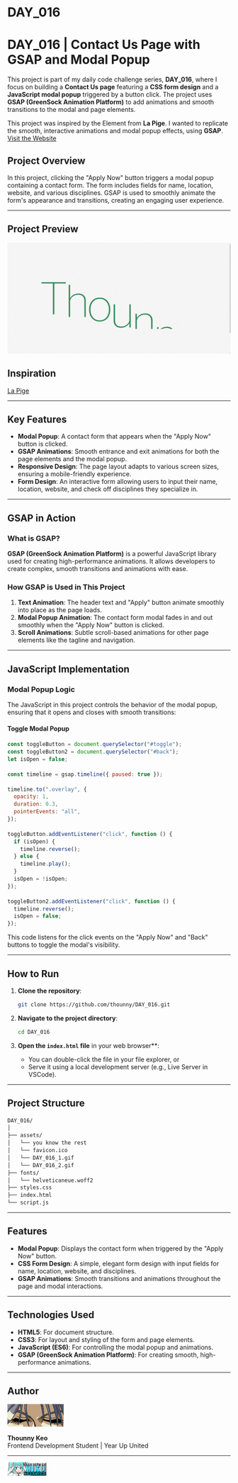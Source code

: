 # DAY_016

# DAY_016 | Contact Us Page with GSAP and Modal Popup

This project is part of my daily code challenge series, **DAY_016**, where I focus on building a **Contact Us page** featuring a **CSS form design** and a **JavaScript modal popup** triggered by a button click. The project uses **GSAP (GreenSock Animation Platform)** to add animations and smooth transitions to the modal and page elements.

This project was inspired by the Element from **La Pige**. I wanted to replicate the smooth, interactive animations and modal popup effects, using **GSAP**. [Visit the Website](https://la-pige.com/)

## Project Overview

In this project, clicking the "Apply Now" button triggers a modal popup containing a contact form. The form includes fields for name, location, website, and various disciplines. GSAP is used to smoothly animate the form's appearance and transitions, creating an engaging user experience.

---

## Project Preview

![DAY_016 Preview](./assets/DAY_016_1.gif)

## Inspiration

[La Pige](./assets/DAY_016_2.gif)

---

## Key Features

- **Modal Popup**: A contact form that appears when the "Apply Now" button is clicked.
- **GSAP Animations**: Smooth entrance and exit animations for both the page elements and the modal popup.
- **Responsive Design**: The page layout adapts to various screen sizes, ensuring a mobile-friendly experience.
- **Form Design**: An interactive form allowing users to input their name, location, website, and check off disciplines they specialize in.

---

## GSAP in Action

### What is GSAP?

**GSAP (GreenSock Animation Platform)** is a powerful JavaScript library used for creating high-performance animations. It allows developers to create complex, smooth transitions and animations with ease.

### How GSAP is Used in This Project

1. **Text Animation**: The header text and "Apply" button animate smoothly into place as the page loads.
2. **Modal Popup Animation**: The contact form modal fades in and out smoothly when the "Apply Now" button is clicked.
3. **Scroll Animations**: Subtle scroll-based animations for other page elements like the tagline and navigation.

---

## JavaScript Implementation

### Modal Popup Logic

The JavaScript in this project controls the behavior of the modal popup, ensuring that it opens and closes with smooth transitions:

#### Toggle Modal Popup

```javascript
const toggleButton = document.querySelector("#toggle");
const toggleButton2 = document.querySelector("#back");
let isOpen = false;

const timeline = gsap.timeline({ paused: true });

timeline.to(".overlay", {
  opacity: 1,
  duration: 0.3,
  pointerEvents: "all",
});

toggleButton.addEventListener("click", function () {
  if (isOpen) {
    timeline.reverse();
  } else {
    timeline.play();
  }
  isOpen = !isOpen;
});

toggleButton2.addEventListener("click", function () {
  timeline.reverse();
  isOpen = false;
});
```

This code listens for the click events on the "Apply Now" and "Back" buttons to toggle the modal's visibility.

---

## How to Run

1. **Clone the repository**:

   ```bash
   git clone https://github.com/thounny/DAY_016.git
   ```

2. **Navigate to the project directory**:

   ```bash
   cd DAY_016
   ```

3. **Open the `index.html` file** in your web browser\*\*:

   - You can double-click the file in your file explorer, or
   - Serve it using a local development server (e.g., Live Server in VSCode).

---

## Project Structure

```bash
DAY_016/
│
├── assets/
│   └── you know the rest
│   └── favicon.ico
│   └── DAY_016_1.gif
│   └── DAY_016_2.gif
├── fonts/
│   └── helveticaneue.woff2
├── styles.css
├── index.html
└── script.js
```

---

## Features

- **Modal Popup**: Displays the contact form when triggered by the "Apply Now" button.
- **CSS Form Design**: A simple, elegant form design with input fields for name, location, website, and disciplines.
- **GSAP Animations**: Smooth transitions and animations throughout the page and modal interactions.

---

## Technologies Used

- **HTML5**: For document structure.
- **CSS3**: For layout and styling of the form and page elements.
- **JavaScript (ES6)**: For controlling the modal popup and animations.
- **GSAP (GreenSock Animation Platform)**: For creating smooth, high-performance animations.

---

## Author

![Logo](./assets/index_dwn.gif)

**Thounny Keo**  
Frontend Development Student | Year Up United

---

![Logo](./assets/miku.gif)
